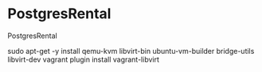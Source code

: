 # PostgresRental
PostgresRental

sudo apt-get -y install qemu-kvm libvirt-bin ubuntu-vm-builder bridge-utils libvirt-dev
vagrant plugin install vagrant-libvirt